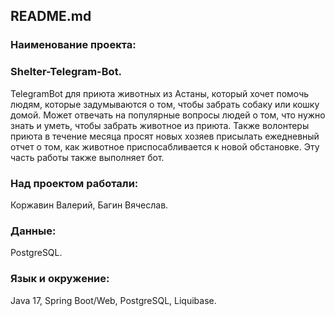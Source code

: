 ## README.md
### Наименование проекта:
### Shelter-Telegram-Bot.
TelegramBot для приюта животных из Астаны, который хочет помочь людям, которые задумываются о том, чтобы забрать собаку или кошку домой.
Может отвечать на популярные вопросы людей о том, что нужно знать и уметь, чтобы забрать животное из приюта.
Также волонтеры приюта в течение месяца просят новых хозяев присылать ежедневный отчет о том, как животное приспосабливается к новой обстановке.
Эту часть работы также выполняет бот.

### Над проектом работали:
Коржавин Валерий, Багин Вячеслав.

### Данные:
PostgreSQL.

### Язык и окружение:
Java 17, Spring Boot/Web, PostgreSQL, Liquibase.
